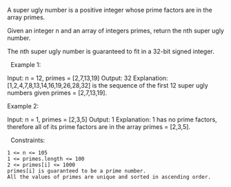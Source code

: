 A super ugly number is a positive integer whose prime factors are in the array primes.

Given an integer n and an array of integers primes, return the nth super ugly number.

The nth super ugly number is guaranteed to fit in a 32-bit signed integer.

 
Example 1:

Input: n = 12, primes = [2,7,13,19]
Output: 32
Explanation: [1,2,4,7,8,13,14,16,19,26,28,32] is the sequence of the first 12 super ugly numbers given primes = [2,7,13,19].


Example 2:

Input: n = 1, primes = [2,3,5]
Output: 1
Explanation: 1 has no prime factors, therefore all of its prime factors are in the array primes = [2,3,5].


 
Constraints:


	1 <= n <= 105
	1 <= primes.length <= 100
	2 <= primes[i] <= 1000
	primes[i] is guaranteed to be a prime number.
	All the values of primes are unique and sorted in ascending order.


